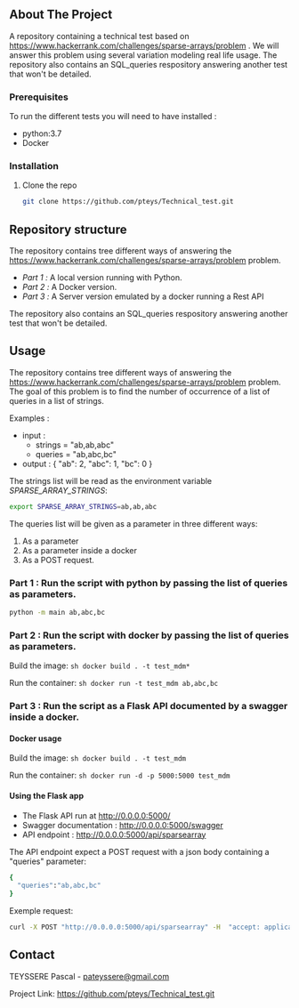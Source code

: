 ## About The Project

A repository containing a technical test based on https://www.hackerrank.com/challenges/sparse-arrays/problem .
We will answer this problem using several variation modeling real life usage.
The repository also contains an SQL_queries respository answering another test that won't be detailed.

<!-- GETTING STARTED -->
### Prerequisites

To run the different tests you will need to have installed :
- python:3.7
- Docker

### Installation

1. Clone the repo
   ```sh
   git clone https://github.com/pteys/Technical_test.git
   ```

<!-- USAGE EXAMPLES -->
## Repository structure

The repository contains tree different ways of answering the https://www.hackerrank.com/challenges/sparse-arrays/problem problem.

- *Part 1 :* A local version running with Python.
- *Part 2 :* A Docker version.
- *Part 3 :* A Server version emulated by a docker running a Rest API

The repository also contains an SQL_queries respository answering another test that won't be detailed.

## Usage

The repository contains tree different ways of answering the https://www.hackerrank.com/challenges/sparse-arrays/problem problem.
The goal of this problem is to find the number of occurrence of a list of queries in a list of strings.

Examples :
- input :    
    - strings = "ab,ab,abc"
    - queries = "ab,abc,bc"
- output :
{
  "ab": 2, 
  "abc": 1, 
  "bc": 0
}

The strings list will be read as the environment variable *SPARSE_ARRAY_STRINGS*:
   ```sh
   export SPARSE_ARRAY_STRINGS=ab,ab,abc
   ```
The queries list will be given as a parameter in three different ways: 

1) As a parameter
2) As a parameter inside a docker
3) As a POST request.

### Part 1 : Run the script with python by passing the list of queries as parameters.
   ```sh
   python -m main ab,abc,bc
   ```
### Part 2 : Run the script with docker by passing the list of queries as parameters.
Build the image:  ```sh docker build . -t test_mdm*```

Run the container: ```sh docker run -t test_mdm ab,abc,bc ```

### Part 3 : Run the script as a Flask API documented by a swagger inside a docker.

#### Docker usage
Build the image:  ```sh docker build . -t test_mdm```

Run the container: ```sh docker run -d -p 5000:5000 test_mdm ```

#### Using the Flask app

- The Flask API run at http://0.0.0.0:5000/
- Swagger documentation : http://0.0.0.0:5000/swagger
- API endpoint : http://0.0.0.0:5000/api/sparsearray

The API endpoint expect a POST request with a json body containing a "queries" parameter:
```sh
{
  "queries":"ab,abc,bc"
}
```
Exemple request:
```sh
curl -X POST "http://0.0.0.0:5000/api/sparsearray" -H  "accept: application/json" -H  "Content-Type: application/json" -d "{ \"queries\":\"ab,abc,bc\"}"
```

<!-- CONTACT -->
## Contact

TEYSSERE Pascal - pateyssere@gmail.com

Project Link: https://github.com/pteys/Technical_test.git
